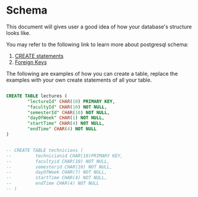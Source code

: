 # Schema

This document will gives user a good idea of how your database's structure looks like. 
 
You may refer to the following link to learn more about postgresql schema:

1. [CREATE statements](https://www.postgresqltutorial.com/postgresql-create-table/)
2. [Foreign Keys](https://www.postgresqltutorial.com/postgresql-foreign-key/)

The following are examples of how you can create a table, replace the examples with your own create statements of all your table.
```sql

CREATE TABLE lectures (
        "lectureId" CHAR(10) PRIMARY KEY, 
        "facultyId" CHAR(10) NOT NULL,
        "semesterId" CHAR(10) NOT NULL,
        "dayOfWeek" CHAR(1) NOT NULL,
        "startTime" CHAR(4) NOT NULL,
        "endTime" CHAR(4) NOT NULL
)


-- CREATE TABLE technicians (
--         technicianid CHAR(10)PRIMARY KEY, 
--         facultyid CHAR(10) NOT NULL,
--         semesterid CHAR(10) NOT NULL,
--         dayOfWeek CHAR(7) NOT NULL,
--         startTime CHAR(4) NOT NULL,
--         endTime CHAR(4) NOT NULL
-- )
